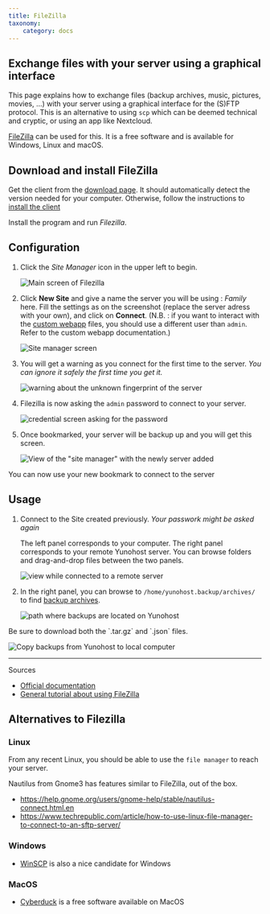 ```yaml
---
title: FileZilla
taxonomy:
    category: docs
---
```

## Exchange files with your server using a graphical interface

This page explains how to exchange files (backup archives, music, pictures,
movies, ...) with your server using a graphical interface for the (S)FTP protocol.
This is an alternative to using `scp` which can be deemed technical and cryptic,
or using an app like Nextcloud.

[FileZilla](https://filezilla-project.org/) can be used for this. It is a free
software and is available for Windows, Linux and macOS.

## Download and install FileZilla

Get the client from the [download page](https://filezilla-project.org/download.php?type=client). It should automatically detect the version needed for your computer. Otherwise, follow the instructions to [install the client](https://wiki.filezilla-project.org/Client_Installation)

Install the program and run *Filezilla*.

## Configuration

1. Click the *Site Manager* icon in the upper left to begin.

   ![Main screen of Filezilla](images/filezilla_1.png)

2. Click **New Site** and give a name the server you will be using : *Family* here. Fill the settings as on the screenshot (replace the server adress with your own), and click on **Connect**. (N.B. : if you want to interact with the [custom webapp](https://github.com/YunoHost-Apps/my_webapp_ynh) files, you should use a different user than `admin`. Refer to the custom webapp documentation.)

   ![Site manager screen](images/filezilla_2.png)

3. You will get a warning as you connect for the first time to the server. *You can ignore it safely the first time you get it.*

   ![warning about the unknown fingerprint of the server](images/filezilla_3.png)

4. Filezilla is now asking the `admin` password to connect to your server.

   ![credential screen asking for the password](images/filezilla_4.png)

5. Once bookmarked, your server will be backup up and you will get this screen.

   ![View of the "site manager" with the newly server added](images/filezilla_5.png)

<div class="alert alert-success">
  <span class="glyphicon glyphicon-chevron-right"></span> You can now use your new bookmark to connect to the server
</div>

## Usage

1. Connect to the Site created previously. *Your passwork might be asked again*

   The left panel corresponds to your computer. The right panel corresponds to your remote Yunohost server. You can browse folders and drag-and-drop files between the two panels.

   ![view while connected to a remote server](images/filezilla_6.png)

2. In the right panel, you can browse to `/home/yunohost.backup/archives/` to find [backup archives](/backup).

   ![path where backups are located on Yunohost](images/filezilla_7.png)

<div class="alert alert-warning">
  <span class="glyphicon glyphicon-cloud-download"></span> Be sure to download both the `.tar.gz` and `.json` files.
</div>

![Copy backups from Yunohost to local computer](images/filezilla_8.png)

----

Sources

* [Official documentation](https://wiki.filezilla-project.org/FileZilla_Client_Tutorial_(en))
* [General tutorial about using FileZilla](https://www.rc.fas.harvard.edu/resources/documentation/sftp-file-transfer/)

## Alternatives to Filezilla

### Linux

From any recent Linux, you should be able to use the `file manager` to reach your server.

Nautilus from Gnome3 has features similar to FileZilla, out of the box.

* <https://help.gnome.org/users/gnome-help/stable/nautilus-connect.html.en>
* <https://www.techrepublic.com/article/how-to-use-linux-file-manager-to-connect-to-an-sftp-server/>

### Windows

* [WinSCP](https://winscp.net/) is also a nice candidate for Windows

### MacOS

* [Cyberduck](https://cyberduck.io/) is a free software available on MacOS
